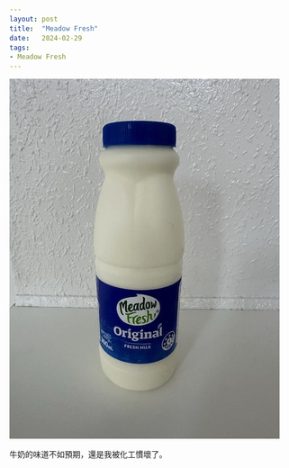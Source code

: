 ```yaml
---
layout: post
title:  "Meadow Fresh"
date:   2024-02-29
tags:
- Meadow Fresh
---
```

![Meadow Fresh](/media/2024-02-29-Meadow-Fresh.jpeg)

牛奶的味道不如預期，還是我被化工慣壞了。